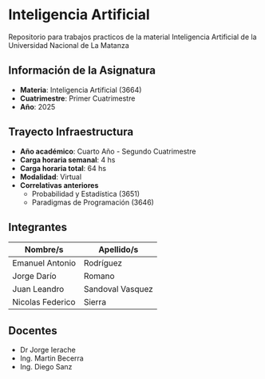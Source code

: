 # Inteligencia Artificial
Repositorio para trabajos practicos de la material Inteligencia Artificial de la Universidad Nacional de La Matanza

## Información de la Asignatura
* **Materia**: Inteligencia Artificial (3664)
* **Cuatrimestre**: Primer Cuatrimestre
* **Año**: 2025

## Trayecto Infraestructura
* **Año académico**: Cuarto Año - Segundo Cuatrimestre
* **Carga horaria semanal**: 4 hs
* **Carga horaria total**: 64 hs
* **Modalidad**: Virtual
* **Correlativas anteriores**
  * Probabilidad y Estadística (3651)
  * Paradigmas de Programación (3646)
    
## Integrantes
| Nombre/s | Apellido/s |
|--|--|
| Emanuel Antonio | Rodríguez |
| Jorge Darío | Romano |
| Juan Leandro | Sandoval Vasquez |
| Nicolas Federico | Sierra |

## Docentes
* Dr Jorge Ierache
* Ing. Martin Becerra
* Ing. Diego Sanz
